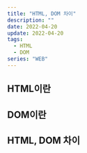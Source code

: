 ```yaml
---
title: "HTML, DOM 차이"
description: ""
date: 2022-04-20
update: 2022-04-20
tags:
  - HTML
  - DOM
series: "WEB"
---
```


## HTML이란

## DOM이란

## HTML, DOM 차이
